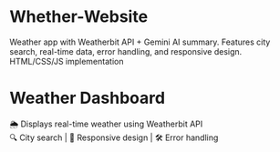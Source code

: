 # Whether-Website
Weather app with Weatherbit API + Gemini AI summary. Features city search, real-time data, error handling, and responsive design. HTML/CSS/JS implementation

# Weather Dashboard  

🌦️ Displays real-time weather using Weatherbit API   
🔍 City search | 📱 Responsive design | 🛠️ Error handling  

